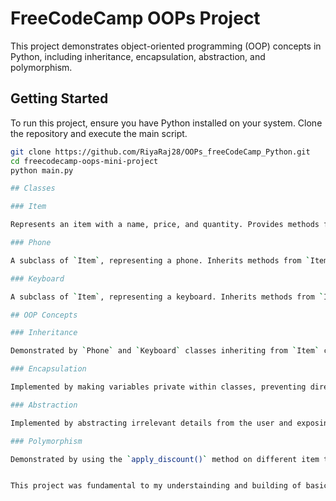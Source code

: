 # FreeCodeCamp OOPs Project

This project demonstrates object-oriented programming (OOP) concepts in Python, including inheritance, encapsulation, abstraction, and polymorphism.

## Getting Started

To run this project, ensure you have Python installed on your system. Clone the repository and execute the main script.

```bash
git clone https://github.com/RiyaRaj28/OOPs_freeCodeCamp_Python.git
cd freecodecamp-oops-mini-project
python main.py

## Classes

### Item

Represents an item with a name, price, and quantity. Provides methods for applying discounts and increments.

### Phone

A subclass of `Item`, representing a phone. Inherits methods from `Item` and provides its own implementation for discounts.

### Keyboard

A subclass of `Item`, representing a keyboard. Inherits methods from `Item` and provides its own implementation for discounts.

## OOP Concepts

### Inheritance

Demonstrated by `Phone` and `Keyboard` classes inheriting from `Item` class to reuse code and extend functionality.

### Encapsulation

Implemented by making variables private within classes, preventing direct modification from outside the class.

### Abstraction

Implemented by abstracting irrelevant details from the user and exposing only essential information and functionalities.

### Polymorphism

Demonstrated by using the `apply_discount()` method on different item types (`Phone` and `Keyboard`), showing different behaviors based on the object type.


This project was fundamental to my understainding and building of basics of important OOPs concepts.
